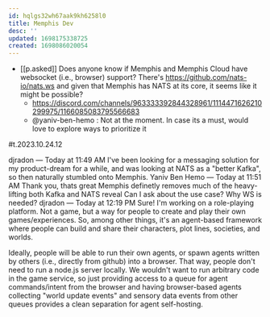 ```yaml
---
id: hqlgs32wh67aak9kh6258l0
title: Memphis Dev
desc: ''
updated: 1698175338725
created: 1698086020054
---
```


- [[p.asked]] Does anyone know if Memphis and Memphis Cloud have websocket (i.e., browser) support? There's https://github.com/nats-io/nats.ws and given that Memphis has NATS at its core, it seems like it might be possible?
  - https://discord.com/channels/963333392844328961/1114471626210299975/1166085083795566683
  - @yaniv-ben-hemo : Not at the moment. In case its a must, would love to explore ways to prioritize it


#t.2023.10.24.12

djradon — Today at 11:49 AM
I've been looking for a messaging solution for my product-dream for a while, and was looking at NATS as a "better Kafka", so then naturally stumbled onto Memphis.
Yaniv Ben Hemo — Today at 11:51 AM
Thank you, thats great
Memphis definetly removes much of the heavy-lifting both Kafka and NATS reveal
Can I ask about the use case? Why WS is needed?
djradon — Today at 12:19 PM
Sure! I'm working on a role-playing platform. Not a game, but a way for people to create and play their own games/experiences. So, among other things, it's an agent-based framework where people can build and share their characters, plot lines, societies, and worlds. 

Ideally, people will be able to run their own agents, or spawn agents written by others (i.e., directly from github) into a browser. That way, people don't need to run a node.js server locally. We wouldn't want to run arbitrary code in the game service, so just providing access to a queue for agent commands/intent  from the browser and having browser-based agents collecting "world update events" and sensory data events from other queues provides a clean separation for agent self-hosting. 

